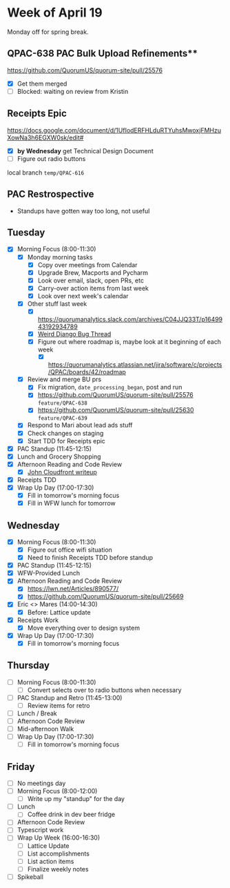 # Week of April 19
Monday off for spring break.

## QPAC-638 PAC Bulk Upload Refinements**
https://github.com/QuorumUS/quorum-site/pull/25576
 - [x] Get them merged
 - [ ] Blocked: waiting on review from Kristin

## Receipts Epic
https://docs.google.com/document/d/1UfIodERFHLduRTYuhsMwoxjFMHzuXowNa3h6EGXW0sk/edit#
 - [x] **by Wednesday** get Technical Design Document
 - [ ] Figure out radio buttons

local branch `temp/QPAC-616`

## PAC Restrospective
 - Standups have gotten way too long, not useful

## Tuesday
 - [x] Morning Focus (8:00-11:30)
	 - [x] Monday morning tasks
		 - [x] Copy over meetings from Calendar
		 - [x] Upgrade Brew, Macports and Pycharm
		 - [x] Look over email, slack, open PRs, etc
		 - [x] Carry-over action items from last week
		 - [x] Look over next week's calendar
	 - [x] Other stuff last week
		- [x] https://quorumanalytics.slack.com/archives/C04JJQ33T/p1649943192934789
		- [x] [Weird Django Bug Thread](https://quorumanalytics.slack.com/archives/C3M9KKV9B/p1649866724847769)
	   - [x] Figure out where roadmap is, maybe look at it beginning of each week
		   - [x] https://quorumanalytics.atlassian.net/jira/software/c/projects/QPAC/boards/42/roadmap
   - [x] Review and merge BU prs
	   - [x] Fix migration, `date_processing_began`, post and run
	   - [x] https://github.com/QuorumUS/quorum-site/pull/25576 `feature/QPAC-638`
	   - [x] https://github.com/QuorumUS/quorum-site/pull/25630 `feature/QPAC-639`
   - [x] Respond to Mari about lead ads stuff
   - [x] Check changes on staging
   - [x] Start TDD for Receipts epic
 - [x] PAC Standup (11:45-12:15)
 - [x] Lunch and Grocery Shopping
 - [x] Afternoon Reading and Code Review
	 - [x] [John Cloudfront writeup](https://quorumanalytics.slack.com/archives/C02KT32SJ4F/p1649979631288389)
 - [x] Receipts TDD
 - [x] Wrap Up Day (17:00-17:30)
	 - [x] Fill in tomorrow's morning focus
	 - [x] Fill in WFW lunch for tomorrow

## Wednesday
 - [x] Morning Focus (8:00-11:30)
	 - [x] Figure out office wifi situation
	 - [x] Need to finish Receipts TDD before standup
 - [x] PAC Standup (11:45-12:15)
 - [x] WFW-Provided Lunch
 - [x] Afternoon Reading and Code Review
	 - [x] https://lwn.net/Articles/890577/
	 - [x] https://github.com/QuorumUS/quorum-site/pull/25669
 - [x] Eric <> Mares (14:00-14:30)
	 - [x] Before: Lattice update
 - [x] Receipts Work
	 - [x] Move everything over to design system
 - [x] Wrap Up Day (17:00-17:30)
	 - [x] Fill in tomorrow's morning focus

## Thursday
 - [ ] Morning Focus (8:00-11:30)
	 - [ ] Convert selects over to radio buttons when necessary
 - [ ] PAC Standup and Retro (11:45-13:00)
	 - [ ] Review items for retro
 - [ ] Lunch / Break
 - [ ] Afternoon Code Review
 - [ ] Mid-afternoon Walk
 - [ ] Wrap Up Day (17:00-17:30)
	 - [ ] Fill in tomorrow's morning focus

## Friday
 - [ ] No meetings day
 - [ ] Morning Focus (8:00-12:00)
	 - [ ] Write up my "standup" for the day
 - [ ] Lunch
	 - [ ] Coffee drink in dev beer fridge
 - [ ] Afternoon Code Review
 - [ ] Typescript work
 - [ ] Wrap Up Week (16:00-16:30)
	 - [ ] Lattice Update
	 - [ ] List accomplishments
	 - [ ] List action items
	 - [ ] Finalize weekly notes
 - [ ] Spikeball